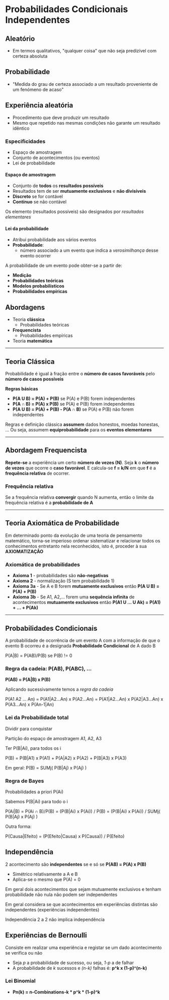 # Probabilidades Condicionais Independentes

## Aleatório
 - Em termos qualitativos, "qualquer coisa" que não seja predizível com certeza absoluta
 
## Probabilidade
 - "Medida do grau de certeza associado a um resultado proveniente de um fenómeno de acaso"
 

## Experiência aleatória
 - Procedimento que deve produzir um resultado
 - Mesmo que repetido nas mesmas condições não garante um resultado idêntico
 
### Especificidades
 - Espaço de amostragem
 - Conjunto de acontecimentos (ou eventos)
 - Lei de probabilidade
 
#### Espaço de amostragem
 - Conjunto de **todos** os **resultados possíveis**
 - Resultados tem de ser  **mutuamente exclusivos** e **não divisíveis**
 - **Discreto** se for contável
 - **Contínuo** se não contável
 
Os elemento (resultados possíveis) são designados por *resultados elementares*

#### Lei da probabilidade
 - Atribui probabilidade aos vários eventos
 - **Probabilidade**:
   - número associado a um evento que indica a *verosimilhança* desse evento ocorrer
 
A probabilidade de um evento pode obter-se a partir de:
 - **Medição**
 - **Probabilidades teóricas**
 - **Modelos probabilísticos**
 - **Probabilidades empíricas**

## Abordagens
 - Teoria **clássica**
   - Probabilidades teóricas
 - **Frequencista**
   - Probabilidades empíricas
 - Teoria **matemática** 

---

## Teoria Clássica

Probabilidade é igual à fração entre o **número de casos favoráveis** pelo **número de casos possíveis**

**Regras básicas**
 - **P(A U B) = P(A) + P(B)** se P(A) e P(B) forem independentes
 - **P(A ∩ B) = P(A) x P(B)** se P(A) e P(B) forem independentes
 - **P(A U B) = P(A) + P(B) - P(A ∩ B)** se P(A) e P(B) não forem independentes
 
Regras e definição clássica **assumem** dados honestos, moedas 
honestas, ... Ou seja, assumem **equiprobabilidade** para os **eventos elementares**

---

## Abordagem Frequencista

**Repete-se** a experiência um certo **número de vezes (N)**. Seja **k** o **número de vezes** que ocorre o **caso favorável**. E calcula-se **f = k/N** em que **f** é a **frequência relativa** de ocorrer.

### Frequência relativa

Se a frequência relativa **convergir** quando N aumenta, então o limite da frequência relativa é a **probabilidade de A**

---

## Teoria Axiomática de Probabilidade

Em determinado ponto da evolução de uma teoria de pensamento matemático, torna-se imperioso ordenar sistematizar e relacionar todos os conhecimentos entretanto nela reconhecidos, isto é, proceder à sua **AXIOMATIZAÇÃO**

### Axiomática de probabilidades
 - **Axioma 1** - probabilidades são **não-negativas**
 - **Axioma 2** - normalização (S tem probabilidade 1)
 - **Axioma 3a** - Se A e B forem **mutuamente exclusivos** então **P(A U B) = P(A) + P(B)**
 - **Axioma 3b** - Se A1, A2,... forem uma **sequência infinita** de acontecimentos **mutuamente exclusivos** então **P(A1 U ... U Ak) = P(A1) + ... + P(Ak)**
 
---

## Probabilidades Condicionais
A probabilidade de ocorrência de um evento A com a informação de que o evento B ocorreu é a designada **Probabilidade Condicional** de A dado B

P(A|B) = P(AB)/P(B) se P(B) != 0

### Regra da cadeia: P(AB), P(ABC), ...

**P(AB) = P(A|B) x P(B)**

Aplicando sucessivamente temos a *regra da cadeia*

P(A1 A2 ... An) = P(A1|A2...An) x P(A2...An) = P(A1|A2...An) x P(A2|A3...An) x P(A3...An) x P(An-1|An)

### Lei da Probabilidade total

Dividir para conquistar

Partição do espaço de amostragem A1, A2, A3

Ter P(B|Ai), para todos os i

P(B) = P(B|A1) x P(A1) + P(A|A2) x P(A2) + P(B|A3) x P(A3)

Em geral: P(B) = SUMj( P(B|Aj) x P(Aj) )

### Regra de Bayes

Probabilidades a priori P(Ai)

Sabemos P(B|Ai) para todo o i

P(Ai|B) = P(Ai ∩ B)/P(B) = (P(B|Ai) x P(Ai)) / P(B) = (P(B|Ai) x P(Ai)) / SUMj( P(B|Aj) x P(Aj) )

Outra forma:

P(Causa|Efeito) = (P(Efeito|Causa) x P(Causa)) / P(Efeito)

## Independência

2 acontecimento são **independentes** se e só se **P(AB) = P(A) x P(B)**

 - Simétrico relativamente a A e B
 - Aplica-se o mesmo que P(A) = 0
 
Em geral dois acontecimentos que sejam mutuamente exclusivos e tenham probabilidade não nula não podem ser independentes

Em geral considera se que acontecimentos em experiências distintas são independentes (experiências independentes)

Independência 2 a 2 não implica independência

## Experiências de Bernoulli

Consiste em realizar uma experiência e registar se um dado acontecimento se verifica ou não

- Seja *p* a probabilidade de sucesso, ou seja, *1-p* a de falhar
- A probabilidade de *k* sucessos e *(n-k)* falhas é: **p^k x (1-p)^(n-k)**

### Lei Binomial
- **Pn(k) = n-Combinations-k * p^k * (1-p)^k**
